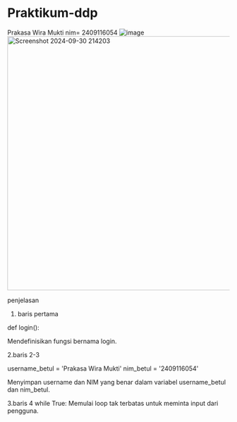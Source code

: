 # Praktikum-ddp
Prakasa Wira Mukti nim= 2409116054 
![image](https://github.com/user-attachments/assets/11d4ec02-0611-4d30-a485-8d02e0d6791f)
<img width="577" alt="Screenshot 2024-09-30 214203" src="https://github.com/user-attachments/assets/b6bc278d-b2e3-4857-9e6b-a717c42a7a2f">

penjelasan
1. baris pertama

def login():

Mendefinisikan fungsi bernama login.

2.baris 2-3

username_betul = 'Prakasa Wira Mukti'
nim_betul = '2409116054'

Menyimpan username dan NIM yang benar dalam variabel username_betul dan nim_betul.

3.baris 4
 while True:
 Memulai loop tak terbatas untuk meminta input dari pengguna.




    

